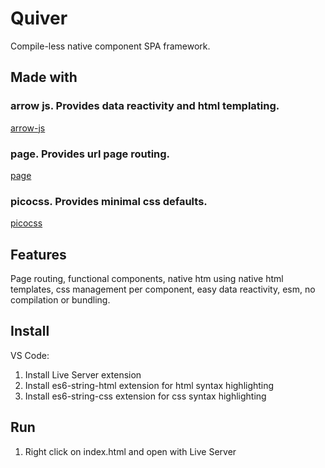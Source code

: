 # Quiver
Compile-less native component SPA framework.

## Made with
### arrow js. Provides data reactivity and html templating.
[arrow-js](https://www.arrow-js.com/)
### page. Provides url page routing.
[page](https://visionmedia.github.io/page.js/)
### picocss. Provides minimal css defaults.
[picocss](https://picocss.com/)

## Features
Page routing, functional components, native htm using native html templates,
css management per component, easy data reactivity, esm, no compilation or bundling.

## Install
VS Code:
1. Install Live Server extension
2. Install es6-string-html extension for html syntax highlighting
3. Install es6-string-css extension for css syntax highlighting

## Run
1. Right click on index.html and open with Live Server
